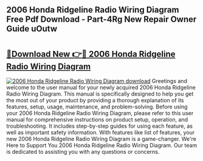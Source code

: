 ## 2006 Honda Ridgeline Radio Wiring Diagram Free Pdf Download - Part-4Rg New Repair Owner Guide uOutw

# <h2><a href="http://dfn09d.blite.top/?on=2006+Honda+Ridgeline+Radio+Wiring+Diagram">🔗Download New 👉🔴 2006 Honda Ridgeline Radio Wiring Diagram</a></h2>

[![2006 Honda Ridgeline Radio Wiring Diagram download](https://i.imgur.com/lujVjoI.png)](http://dfn09d.blite.top/?on=2006+Honda+Ridgeline+Radio+Wiring+Diagram)
Greetings and welcome to the user manual for your newly acquired 2006 Honda Ridgeline Radio Wiring Diagram. This manual is specifically designed to help you get the most out of your product by providing a thorough explanation of its features, setup, usage, maintenance, and problem-solving. Before using your 2006 Honda Ridgeline Radio Wiring Diagram, please refer to this user manual for comprehensive instructions on product setup, operation, and troubleshooting. It includes step-by-step guides for using each feature, as well as important safety information. With features like list of features, your new 2006 Honda Ridgeline Radio Wiring Diagram is a game-changer. We're Here to Support You 2006 Honda Ridgeline Radio Wiring Diagram. Our team is dedicated to assisting you with any questions or concerns.
